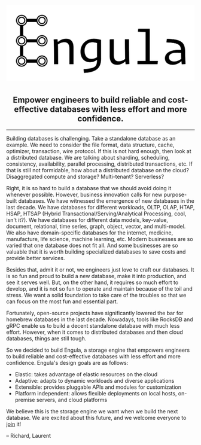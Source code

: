 # ![Engula](images/logo-wide.png)

<div style="text-align:center">
    <h2>Empower engineers to build reliable and cost-effective databases with less effort and more confidence.</h2>
</div>

---

Building databases is challenging.
Take a standalone database as an example.
We need to consider the file format, data structure, cache, optimizer, transaction, wire protocol.
If this is not hard enough, then look at a distributed database.
We are talking about sharding, scheduling, consistency, availability, parallel processing, distributed transactions, etc.
If that is still not formidable, how about a distributed database on the cloud?
Disaggregated compute and storage? Multi-tenant? Serverless?

Right, it is so hard to build a database that we should avoid doing it whenever possible.
However, business innovation calls for new purpose-built databases.
We have witnessed the emergence of new databases in the last decade.
We have databases for different workloads, OLTP, OLAP, HTAP, HSAP, HTSAP (Hybrid Transactional/Serving/Analytical Processing, cool, isn't it?).
We have databases for different data models, key-value, document, relational, time series, graph, object, vector, and multi-model.
We also have domain-specific databases for the internet, medicine, manufacture, life science, machine learning, etc.
Modern businesses are so varied that one database does not fit all.
And some businesses are so valuable that it is worth building specialized databases to save costs and provide better services.

Besides that, admit it or not, we engineers just love to craft our databases.
It is so fun and proud to build a new database, make it into production, and see it serves well.
But, on the other hand, it requires so much effort to develop, and it is not so fun to operate and maintain because of the toil and stress.
We want a solid foundation to take care of the troubles so that we can focus on the most fun and essential part.

Fortunately, open-source projects have significantly lowered the bar for homebrew databases in the last decade.
Nowadays, tools like RocksDB and gRPC enable us to build a decent standalone database with much less effort.
However, when it comes to distributed databases and then cloud databases, things are still tough.

So we decided to build Engula, a storage engine that empowers engineers to build reliable and cost-effective databases with less effort and more confidence.
Engula's design goals are as follows:

- Elastic: takes advantage of elastic resources on the cloud
- Adaptive: adapts to dynamic workloads and diverse applications
- Extensible: provides pluggable APIs and modules for customization
- Platform independent: allows flexible deployments on local hosts, on-premise servers, and cloud platforms

We believe this is the storage engine we want when we build the next database.
We are excited about this future, and we welcome everyone to [join](https://github.com/engula/engula) it!

– Richard, Laurent
